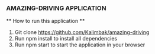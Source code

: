 ### AMAZING-DRIVING APPLICATION

** How to run this application **
1. Git clone https://github.com/Kalimbak/amazing-driving
2. Run npm install to install all dependencies 
3. Run npm start to start the application in your browser

